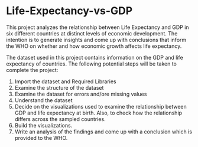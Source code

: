 # Life-Expectancy-vs-GDP
This project analyzes the relationship between Life Expectancy and GDP in six different countries at distinct levels of economic development. The intention is to generate insights and come up with conclusions that inform the WHO on whether and how economic growth affects life expectancy. 

The dataset used in this project contains information on the GDP and life expectancy of countries. The following potential steps will be taken to complete the project:

1. Import the dataset and Required Libraries
2. Examine the structure of the dataset
3. Examine the dataset for errors and/ore missing values
4. Understand the dataset
5. Decide on the visualizations used to examine the relationship between GDP and life expectancy at birth. Also, to check how the relationship differs across the sampled countries.
6. Build the visualizations.
7. Write an analysis of the findings and come up with a conclusion which is provided to the WHO.
